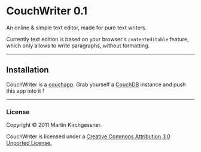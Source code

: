 # CouchWriter 0.1

An online & simple text editor, made for pure text writers.

Currently text edition is based on your browser's `contenteditable` feature, which only allows to write paragraphs, without formatting. 

* * *

## Installation

CouchWriter is a [couchapp](http://github.com/couchapp/couchapp). Grab yourself a [CouchDB](http://couchdb.apache.org/) instance and push this app into it !

* * *

### License

Copyright <span>&copy;</span> 2011 Martin Kirchgessner.

CouchWriter is licensed under a [Creative Commons Attribution 3.0 Unported License.](http://creativecommons.org/licenses/by/3.0/)